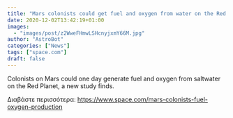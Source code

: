 ```yaml
---
title: "Mars colonists could get fuel and oxygen from water on the Red Planet"
date: 2020-12-02T13:42:19+01:00
images:
  - "images/post/z2WweFHmwLSHcnyjxmY66M.jpg"
author: "AstroBot"
categories: ["News"]
tags: ["space.com"]
draft: false
---
```


Colonists on Mars could one day generate fuel and oxygen from saltwater on the Red Planet, a new study finds. 

Διαβάστε περισσότερα: https://www.space.com/mars-colonists-fuel-oxygen-production
